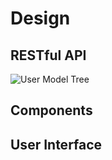 # Design

## RESTful API

![User Model Tree](https://dl.dropboxusercontent.com/u/61518573/locus-diagrams/user-aggregation-tree.svg)

## Components

## User Interface
